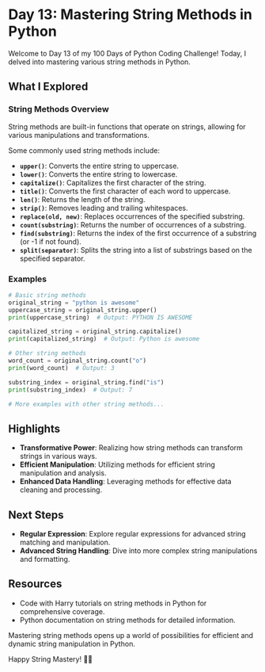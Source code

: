 # Day 13: Mastering String Methods in Python

Welcome to Day 13 of my 100 Days of Python Coding Challenge! Today, I delved into mastering various string methods in Python.

## What I Explored

### String Methods Overview
String methods are built-in functions that operate on strings, allowing for various manipulations and transformations.

Some commonly used string methods include:
- **`upper()`**: Converts the entire string to uppercase.
- **`lower()`**: Converts the entire string to lowercase.
- **`capitalize()`**: Capitalizes the first character of the string.
- **`title()`**: Converts the first character of each word to uppercase.
- **`len()`**: Returns the length of the string.
- **`strip()`**: Removes leading and trailing whitespaces.
- **`replace(old, new)`**: Replaces occurrences of the specified substring.
- **`count(substring)`**: Returns the number of occurrences of a substring.
- **`find(substring)`**: Returns the index of the first occurrence of a substring (or -1 if not found).
- **`split(separator)`**: Splits the string into a list of substrings based on the specified separator.

### Examples
```python
# Basic string methods
original_string = "python is awesome"
uppercase_string = original_string.upper()
print(uppercase_string)  # Output: PYTHON IS AWESOME

capitalized_string = original_string.capitalize()
print(capitalized_string)  # Output: Python is awesome

# Other string methods
word_count = original_string.count("o")
print(word_count)  # Output: 3

substring_index = original_string.find("is")
print(substring_index)  # Output: 7

# More examples with other string methods...
```

## Highlights
- **Transformative Power**: Realizing how string methods can transform strings in various ways.
- **Efficient Manipulation**: Utilizing methods for efficient string manipulation and analysis.
- **Enhanced Data Handling**: Leveraging methods for effective data cleaning and processing.

## Next Steps
- **Regular Expression**: Explore regular expressions for advanced string matching and manipulation.
- **Advanced String Handling**: Dive into more complex string manipulations and formatting.

## Resources
- Code with Harry tutorials on string methods in Python for comprehensive coverage.
- Python documentation on string methods for detailed information.

Mastering string methods opens up a world of possibilities for efficient and dynamic string manipulation in Python.

Happy String Mastery! 🚀✨
